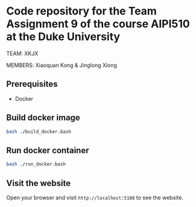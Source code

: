 # Code repository for the Team Assignment 9 of the course AIPI510 at the Duke University

TEAM: XKJX

MEMBERS: Xiaoquan Kong & Jinglong Xiong

## Prerequisites

- Docker

## Build docker image

```bash
bash ./build_docker.bash
```

## Run docker container

```bash
bash ./run_docker.bash
```

## Visit the website

Open your browser and visit `http://localhost:5108` to see the website.